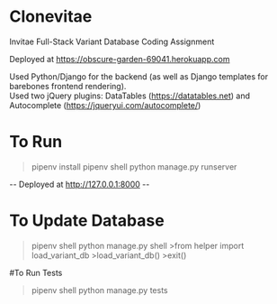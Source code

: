 # Clonevitae
Invitae Full-Stack Variant Database Coding Assignment 

Deployed at https://obscure-garden-69041.herokuapp.com

Used Python/Django for the backend (as well as Django templates for barebones frontend rendering).  
Used two jQuery plugins: DataTables (https://datatables.net) and Autocomplete (https://jqueryui.com/autocomplete/)

# To Run
>pipenv install
>pipenv shell
>python manage.py runserver

-- Deployed at http://127.0.0.1:8000 --

# To Update Database
>pipenv shell
>python manage.py shell
	>from helper import load_variant_db
	>load_variant_db()
	>exit()

#To Run Tests
>pipenv shell
>python manage.py tests